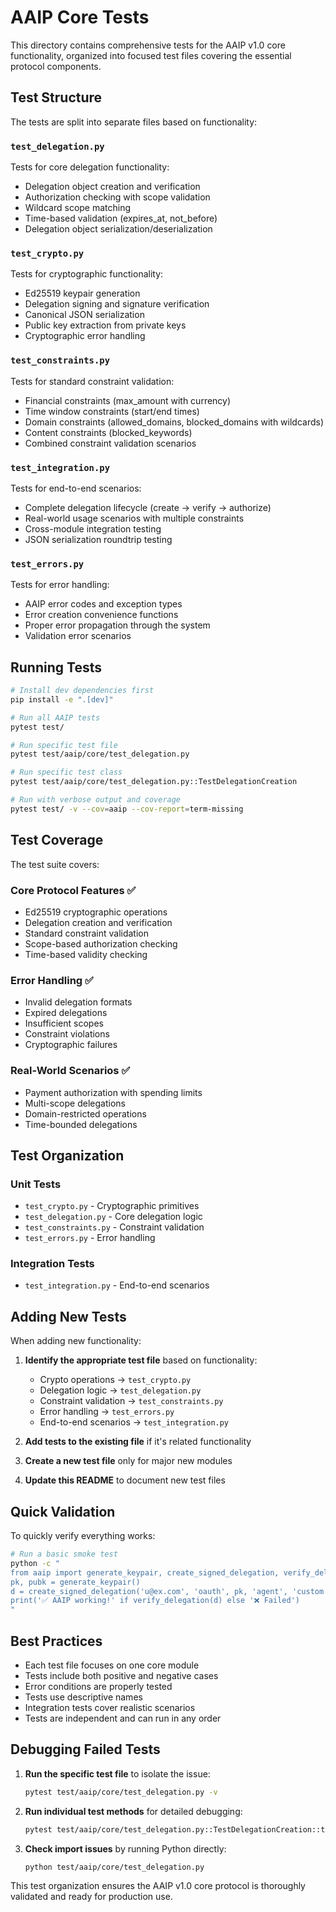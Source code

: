 # AAIP Core Tests

This directory contains comprehensive tests for the AAIP v1.0 core functionality, organized into focused test files covering the essential protocol components.

## Test Structure

The tests are split into separate files based on functionality:

### `test_delegation.py`
Tests for core delegation functionality:
- Delegation object creation and verification
- Authorization checking with scope validation
- Wildcard scope matching
- Time-based validation (expires_at, not_before)
- Delegation object serialization/deserialization

### `test_crypto.py`
Tests for cryptographic functionality:
- Ed25519 keypair generation
- Delegation signing and signature verification
- Canonical JSON serialization
- Public key extraction from private keys
- Cryptographic error handling

### `test_constraints.py`
Tests for standard constraint validation:
- Financial constraints (max_amount with currency)
- Time window constraints (start/end times)
- Domain constraints (allowed_domains, blocked_domains with wildcards)
- Content constraints (blocked_keywords)
- Combined constraint validation scenarios

### `test_integration.py`
Tests for end-to-end scenarios:
- Complete delegation lifecycle (create → verify → authorize)
- Real-world usage scenarios with multiple constraints
- Cross-module integration testing
- JSON serialization roundtrip testing

### `test_errors.py`
Tests for error handling:
- AAIP error codes and exception types
- Error creation convenience functions
- Proper error propagation through the system
- Validation error scenarios

## Running Tests

```bash
# Install dev dependencies first
pip install -e ".[dev]"

# Run all AAIP tests
pytest test/

# Run specific test file
pytest test/aaip/core/test_delegation.py

# Run specific test class
pytest test/aaip/core/test_delegation.py::TestDelegationCreation

# Run with verbose output and coverage
pytest test/ -v --cov=aaip --cov-report=term-missing
```

## Test Coverage

The test suite covers:

### Core Protocol Features ✅
- Ed25519 cryptographic operations
- Delegation creation and verification
- Standard constraint validation
- Scope-based authorization checking
- Time-based validity checking

### Error Handling ✅
- Invalid delegation formats
- Expired delegations
- Insufficient scopes
- Constraint violations
- Cryptographic failures

### Real-World Scenarios ✅
- Payment authorization with spending limits
- Multi-scope delegations
- Domain-restricted operations
- Time-bounded delegations

## Test Organization

### Unit Tests
- `test_crypto.py` - Cryptographic primitives
- `test_delegation.py` - Core delegation logic
- `test_constraints.py` - Constraint validation
- `test_errors.py` - Error handling

### Integration Tests
- `test_integration.py` - End-to-end scenarios

## Adding New Tests

When adding new functionality:

1. **Identify the appropriate test file** based on functionality:
   - Crypto operations → `test_crypto.py`
   - Delegation logic → `test_delegation.py`
   - Constraint validation → `test_constraints.py`
   - Error handling → `test_errors.py`
   - End-to-end scenarios → `test_integration.py`

2. **Add tests to the existing file** if it's related functionality
3. **Create a new test file** only for major new modules
4. **Update this README** to document new test files

## Quick Validation

To quickly verify everything works:

```bash
# Run a basic smoke test
python -c "
from aaip import generate_keypair, create_signed_delegation, verify_delegation
pk, pubk = generate_keypair()
d = create_signed_delegation('u@ex.com', 'oauth', pk, 'agent', 'custom', ['test:action'], '2025-12-31T23:59:59Z', '2025-01-01T00:00:00Z')
print('✅ AAIP working!' if verify_delegation(d) else '❌ Failed')
"
```

## Best Practices

- Each test file focuses on one core module
- Tests include both positive and negative cases
- Error conditions are properly tested
- Tests use descriptive names
- Integration tests cover realistic scenarios
- Tests are independent and can run in any order

## Debugging Failed Tests

1. **Run the specific test file** to isolate the issue:
   ```bash
   pytest test/aaip/core/test_delegation.py -v
   ```

2. **Run individual test methods** for detailed debugging:
   ```bash
   pytest test/aaip/core/test_delegation.py::TestDelegationCreation::test_delegation_authorization_check -v -s
   ```

3. **Check import issues** by running Python directly:
   ```bash
   python test/aaip/core/test_delegation.py
   ```

This test organization ensures the AAIP v1.0 core protocol is thoroughly validated and ready for production use.